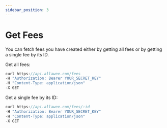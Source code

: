 ```yaml
---
sidebar_position: 3
---
```


# Get Fees

You can fetch fees you have created either by getting all fees or by getting a single fee by its ID.

Get all fees:

```js title="Sample Request"
curl https://api.allawee.com/fees
-H "Authorization: Bearer YOUR_SECRET_KEY"
-H "Content-Type: application/json"
-X GET
```

Get a single fee by its ID:

```js title="Sample Request"
curl https://api.allawee.com/fees/:id
-H "Authorization: Bearer YOUR_SECRET_KEY"
-H "Content-Type: application/json"
-X GET
```
